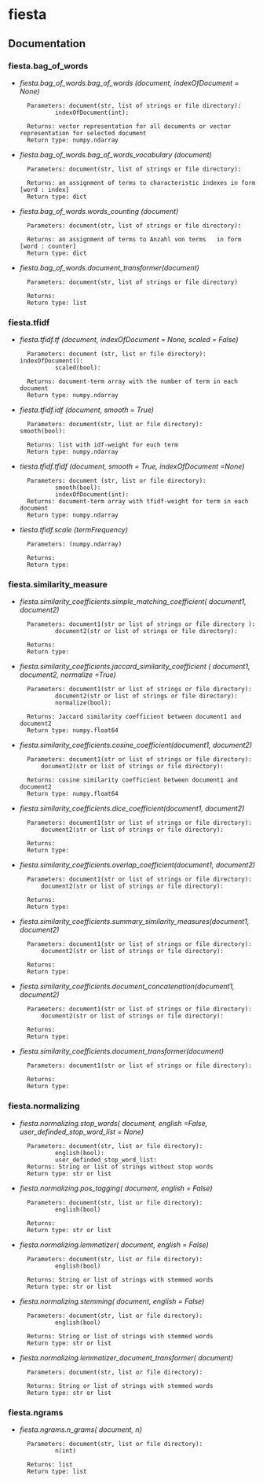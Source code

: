 # fiesta
## Documentation 

### fiesta.bag_of_words    

* _fiesta.bag_of_words.bag_of_words (document, indexOfDocument = None)_
	
		Parameters: document(str, list of strings or file directory): 
				indexOfDocument(int):

		Returns: vector representation for all documents or vector representation for selected document
		Return type: numpy.ndarray

* _fiesta.bag_of_words.bag_of_words_vocabulary (document)_
	
		Parameters: document(str, list of strings or file directory):
				
		Returns: an assignment of terms to characteristic indexes in form [word : index] 
		Return type: dict

* _fiesta.bag_of_words.words_counting (document)_
	
		Parameters: document(str, list of strings or file directory):
				
		Returns: an assignment of terms to Anzahl von terms   in form [word : counter] 
		Return type: dict

* _fiesta.bag_of_words.document_transformer(document)_
	
		Parameters: document(str, list of strings or file directory)
				
		Returns:
		Return type: list



### fiesta.tfidf    

* _fiesta.tfidf.tf (document, indexOfDocument = None,  scaled = False)_
		
		Parameters: document (str, list or file directory):							 				indexOfDocument():
				scaled(bool):

		Returns: document-term array with the number of term in each document 
		Return type: numpy.ndarray

* _fiesta.tfidf.idf (document, smooth = True)_
		
		Parameters:	document(str, list or file directory):											smooth(bool):

		Returns: list with idf-weight for euch term
		Return type: numpy.ndarray


* _tiesta.tfidf.tfidf (document, smooth = True,  indexOfDocument =None)_

		Parameters: document (str, list or file directory):
				smooth(bool):
				indexOfDocument(int):
		Returns: document-term array with tfidf-weight for term in each document 
		Return type: numpy.ndarray

* _tiesta.tfidf.scale (termFrequency)_

		Parameters: (numpy.ndarray)

		Returns:
		Return type:



### fiesta.similarity_measure

* _fiesta.similarity_coefficients.simple_matching_coefficient( document1, document2)_
		
		Parameters: document1(str or list of strings or file directory ):
				document2(str or list of strings or file directory):
		
		Returns:
		Return type:

* _fiesta.similarity_coefficients.jaccard_similarity_coefficient ( document1, document2, normalize =True)_
		
		Parameters: document1(str or list of strings or file directory):
				document2(str or list of strings or file directory):
				normalize(bool):
				
		Returns: Jaccard similarity coefficient between document1 and document2
		Return type: numpy.float64

* _fiesta.similarity_coefficients.cosine_coefficient(document1, document2)_
		
		Parameters: document1(str or list of strings or file directory):
			document2(str or list of strings or file directory):

		Returns: cosine similarity coefficient between document1 and document2
		Return type: numpy.float64

* _fiesta.similarity_coefficients.dice_coefficient(document1, document2)_
		
		Parameters: document1(str or list of strings or file directory):
			document2(str or list of strings or file directory):

		Returns:
		Return type:

* _fiesta.similarity_coefficients.overlap_coefficient(document1, document2)_
		
		Parameters: document1(str or list of strings or file directory):
			document2(str or list of strings or file directory):

		Returns:
		Return type:

* _fiesta.similarity_coefficients.summary_similarity_measures(document1, document2)_
		
		Parameters: document1(str or list of strings or file directory):
			document2(str or list of strings or file directory):

		Returns:
		Return type:


* _fiesta.similarity_coefficients.document_concatenation(document1, document2)_
		
		Parameters: document1(str or list of strings or file directory):
			document2(str or list of strings or file directory):

		Returns:
		Return type:

* _fiesta.similarity_coefficients.document_transformer(document)_
		
		Parameters: document1(str or list of strings or file directory):
				
		Returns:
		Return type:

### fiesta.normalizing 


* _fiesta.normalizing.stop_words( document, english =False, user_definded_stop_word_list = None)_
		
		Parameters: document(str, list or file directory):
				english(bool):
				user_definded_stop_word_list:
		Returns: String or list of strings without stop words
		Return type: str or list 

* _fiesta.normalizing.pos_tagging( document, english = False)_
		
		Parameters: document(str, list or file directory):
				english(bool)
				
		Returns:
		Return type: str or list 


* _fiesta.normalizing.lemmatizer( document, english = False)_
		
		Parameters: document(str, list or file directory):
				english(bool)
				
		Returns: String or list of strings with stemmed words
		Return type: str or list 

* _fiesta.normalizing.stemming( document, english = False)_
		
		Parameters: document(str, list or file directory):
				english(bool)
				
		Returns: String or list of strings with stemmed words
		Return type: str or list 

* _fiesta.normalizing.lemmatizer_document_transformer( document)_
		
		Parameters: document(str, list or file directory):
							
		Returns: String or list of strings with stemmed words
		Return type: str or list 

### fiesta.ngrams

* _fiesta.ngrams.n_grams( document, n)_
		
		Parameters: document(str, list or file directory):
				n(int)
				
		Returns: list
		Return type: list 




